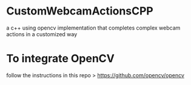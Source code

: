 # CustomWebcamActionsCPP

a c++ using opencv implementation that completes complex webcam actions in a customized way


# To integrate OpenCV

follow the instructions in this repo > https://github.com/opencv/opencv